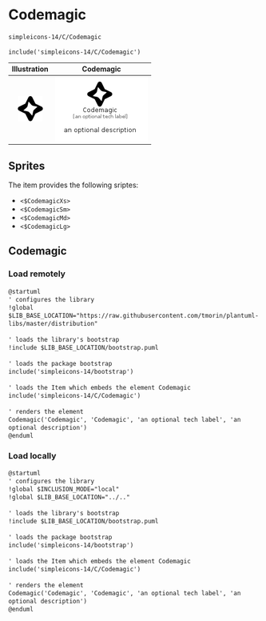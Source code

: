 # Codemagic


```text
simpleicons-14/C/Codemagic
```

```text
include('simpleicons-14/C/Codemagic')
```



| Illustration | Codemagic |
| :---: | :---: |
| ![illustration for Illustration](../../simpleicons-14/C/Codemagic.png) | ![illustration for Codemagic](../../simpleicons-14/C/Codemagic.Local.png) |



## Sprites
The item provides the following sriptes:

- `<$CodemagicXs>`
- `<$CodemagicSm>`
- `<$CodemagicMd>`
- `<$CodemagicLg>`





## Codemagic

### Load remotely
```plantuml
@startuml
' configures the library
!global $LIB_BASE_LOCATION="https://raw.githubusercontent.com/tmorin/plantuml-libs/master/distribution"

' loads the library's bootstrap
!include $LIB_BASE_LOCATION/bootstrap.puml

' loads the package bootstrap
include('simpleicons-14/bootstrap')

' loads the Item which embeds the element Codemagic
include('simpleicons-14/C/Codemagic')

' renders the element
Codemagic('Codemagic', 'Codemagic', 'an optional tech label', 'an optional description')
@enduml
```

### Load locally
```plantuml
@startuml
' configures the library
!global $INCLUSION_MODE="local"
!global $LIB_BASE_LOCATION="../.."

' loads the library's bootstrap
!include $LIB_BASE_LOCATION/bootstrap.puml

' loads the package bootstrap
include('simpleicons-14/bootstrap')

' loads the Item which embeds the element Codemagic
include('simpleicons-14/C/Codemagic')

' renders the element
Codemagic('Codemagic', 'Codemagic', 'an optional tech label', 'an optional description')
@enduml
```


